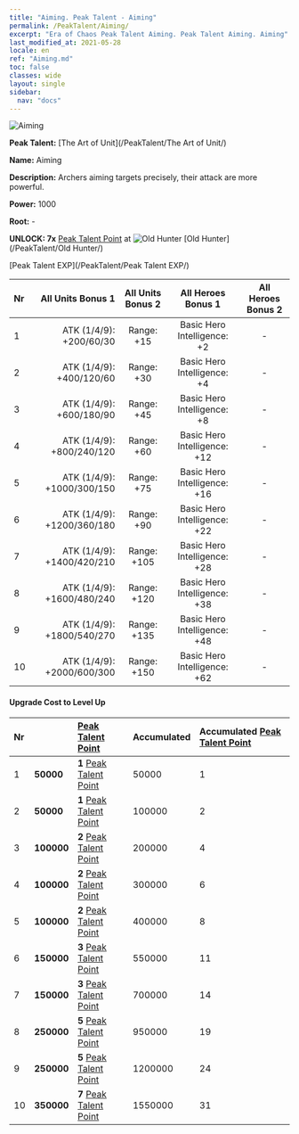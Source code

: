 ```yaml
---
title: "Aiming. Peak Talent - Aiming"
permalink: /PeakTalent/Aiming/
excerpt: "Era of Chaos Peak Talent Aiming. Peak Talent Aiming. Aiming"
last_modified_at: 2021-05-28
locale: en
ref: "Aiming.md"
toc: false
classes: wide
layout: single
sidebar:
  nav: "docs"
---
```


  ![Aiming](/images/pt/talent_2009.png)

  **Peak Talent:** [The Art of Unit](/PeakTalent/The Art of Unit/)

  **Name:** Aiming

  **Description:** Archers aiming targets precisely, their attack are more powerful.

  **Power:** 1000

  **Root:** -

  **UNLOCK: 7x** [Peak Talent Point](/Items/con_934/) at ![Old Hunter](/images/pt/talent_2010.png) [Old Hunter](/PeakTalent/Old Hunter/)

  [Peak Talent EXP](/PeakTalent/Peak Talent EXP/)

  | Nr | All Units Bonus 1 | All Units Bonus 2 | All Heroes Bonus 1 | All Heroes Bonus 2 |
  |:---|--------------:|:-------------:|:-------------:|:-------------:|
  | 1 | ATK (1/4/9): +200/60/30 | Range: +15 | Basic Hero Intelligence: +2 | - |
  | 2 | ATK (1/4/9): +400/120/60 | Range: +30 | Basic Hero Intelligence: +4 | - |
  | 3 | ATK (1/4/9): +600/180/90 | Range: +45 | Basic Hero Intelligence: +8 | - |
  | 4 | ATK (1/4/9): +800/240/120 | Range: +60 | Basic Hero Intelligence: +12 | - |
  | 5 | ATK (1/4/9): +1000/300/150 | Range: +75 | Basic Hero Intelligence: +16 | - |
  | 6 | ATK (1/4/9): +1200/360/180 | Range: +90 | Basic Hero Intelligence: +22 | - |
  | 7 | ATK (1/4/9): +1400/420/210 | Range: +105 | Basic Hero Intelligence: +28 | - |
  | 8 | ATK (1/4/9): +1600/480/240 | Range: +120 | Basic Hero Intelligence: +38 | - |
  | 9 | ATK (1/4/9): +1800/540/270 | Range: +135 | Basic Hero Intelligence: +48 | - |
  | 10 | ATK (1/4/9): +2000/600/300 | Range: +150 | Basic Hero Intelligence: +62 | - |


#### Upgrade Cost to Level Up

  | Nr | <i class="fas fa-coins"/> | [Peak Talent Point](/Items/con_934/) | Accumulated <i class="fas fa-coins"/> | Accumulated [Peak Talent Point](/Items/con_934/) |
  |:---|:--------------|:-------------|:-------------|:-------------|
  | 1 | **50000** | **1** [Peak Talent Point](/Items/con_934/) | 50000 | 1 |
  | 2 | **50000** | **1** [Peak Talent Point](/Items/con_934/) | 100000 | 2 |
  | 3 | **100000** | **2** [Peak Talent Point](/Items/con_934/) | 200000 | 4 |
  | 4 | **100000** | **2** [Peak Talent Point](/Items/con_934/) | 300000 | 6 |
  | 5 | **100000** | **2** [Peak Talent Point](/Items/con_934/) | 400000 | 8 |
  | 6 | **150000** | **3** [Peak Talent Point](/Items/con_934/) | 550000 | 11 |
  | 7 | **150000** | **3** [Peak Talent Point](/Items/con_934/) | 700000 | 14 |
  | 8 | **250000** | **5** [Peak Talent Point](/Items/con_934/) | 950000 | 19 |
  | 9 | **250000** | **5** [Peak Talent Point](/Items/con_934/) | 1200000 | 24 |
  | 10 | **350000** | **7** [Peak Talent Point](/Items/con_934/) | 1550000 | 31 |
